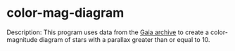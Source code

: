 # color-mag-diagram
Description: This program uses data from the [Gaia archive](https://gea.esac.esa.int/archive/) to create a color-magnitude diagram of stars with a parallax greater than or equal to 10.  

